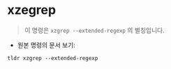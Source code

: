 # xzegrep

> 이 명령은 `xzgrep --extended-regexp` 의 별칭입니다.

- 원본 명령의 문서 보기:

`tldr xzgrep --extended-regexp`

